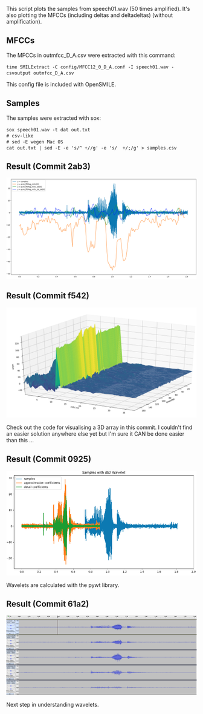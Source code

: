 This script plots the samples from speech01.wav (50 times amplified).
It's also plotting the MFCCs (including deltas and deltadeltas) (without amplification).

## MFCCs
The MFCCs in outmfcc_D_A.csv were extracted with this command:

    time SMILExtract -C config/MFCC12_0_D_A.conf -I speech01.wav -csvoutput outmfcc_D_A.csv

This config file is included with OpenSMILE.

## Samples
The samples were extracted with sox:

    sox speech01.wav -t dat out.txt
    # csv-like
    # sed -E wegen Mac OS
    cat out.txt | sed -E -e 's/^ +//g' -e 's/  +/;/g' > samples.csv

## Result (Commit 2ab3)
![asdf](results/result.png)

## Result (Commit f542)
![asdf](results/result3d.png)

Check out the code for visualising a 3D array in this commit. I couldn't find an easier solution anywhere else yet but I'm sure it CAN be done easier than this ...

## Result (Commit 0925)
![asdf](results/resultwavelets.png)

Wavelets are calculated with the pywt library.

## Result (Commit 61a2)
![asdf](results/resultwaveletsaudacity.png)

Next step in understanding wavelets.